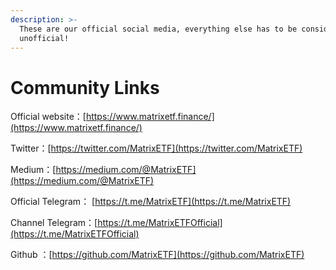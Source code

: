```yaml
---
description: >-
  These are our official social media, everything else has to be considered as
  unofficial!
---
```


# Community Links

Official website：[https://www.matrixetf.finance/](https://www.matrixetf.finance/)

Twitter：[https://twitter.com/MatrixETF](https://twitter.com/MatrixETF)

Medium：[https://medium.com/@MatrixETF](https://medium.com/@MatrixETF)

Official Telegram： [https://t.me/MatrixETF](https://t.me/MatrixETF)

Channel Telegram：[https://t.me/MatrixETFOfficial](https://t.me/MatrixETFOfficial)

Github ：[https://github.com/MatrixETF](https://github.com/MatrixETF)

